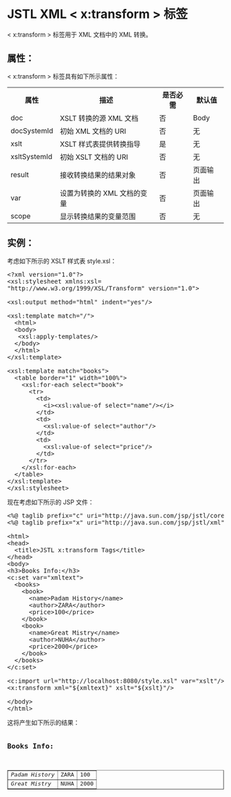 # JSTL XML < x:transform > 标签

< x:transform > 标签用于 XML 文档中的 XML 转换。

## 属性：

< x:transform > 标签具有如下所示属性：

<table class="table table-bordered">
<tr><th style="width:15%">属性</th><th>描述 </th><th>是否必需</th><th>默认值</th></tr>
<tr><td>doc</td><td>XSLT 转换的源 XML 文档</td><td>否</td><td>Body</td></tr>
<tr><td>docSystemId</td><td>初始 XML 文档的 URI</td><td>否</td><td>无</td></tr>
<tr><td>xslt</td><td>XSLT 样式表提供转换指导</td><td>是</td><td>无</td></tr>
<tr><td>xsltSystemId</td><td>初始 XSLT 文档的 URI</td><td>否</td><td>无</td></tr>
<tr><td>result</td><td>接收转换结果的结果对象</td><td>否</td><td>页面输出</td></tr>
<tr><td>var</td><td>设置为转换的 XML 文档的变量</td><td>否</td><td>页面输出</td></tr>
<tr><td>scope</td><td>显示转换结果的变量范围</td><td>否</td><td>无</td></tr>
</table>

## 实例：

考虑如下所示的 XSLT 样式表 style.xsl：

<pre class="prettyprint notranslate">
&lt;?xml version="1.0"?&gt;
&lt;xsl:stylesheet xmlns:xsl=
"http://www.w3.org/1999/XSL/Transform" version="1.0"&gt;

&lt;xsl:output method="html" indent="yes"/&gt;

&lt;xsl:template match="/"&gt;
  &lt;html&gt;
  &lt;body&gt;
   &lt;xsl:apply-templates/&gt;
  &lt;/body&gt;
  &lt;/html&gt;
&lt;/xsl:template&gt;

&lt;xsl:template match="books"&gt;
  &lt;table border="1" width="100%"&gt;
    &lt;xsl:for-each select="book"&gt;
      &lt;tr&gt;
        &lt;td&gt;
          &lt;i&gt;&lt;xsl:value-of select="name"/&gt;&lt;/i&gt;
        &lt;/td&gt;
        &lt;td&gt;
          &lt;xsl:value-of select="author"/&gt;
        &lt;/td&gt;
        &lt;td&gt;
          &lt;xsl:value-of select="price"/&gt;
        &lt;/td&gt;
      &lt;/tr&gt;
    &lt;/xsl:for-each&gt;
  &lt;/table&gt;
&lt;/xsl:template&gt;
&lt;/xsl:stylesheet&gt;
</pre>

现在考虑如下所示的 JSP 文件：

<pre class="prettyprint notranslate">
&lt;%@ taglib prefix="c" uri="http://java.sun.com/jsp/jstl/core" %&gt;
&lt;%@ taglib prefix="x" uri="http://java.sun.com/jsp/jstl/xml" %&gt;

&lt;html&gt;
&lt;head&gt;
  &lt;title&gt;JSTL x:transform Tags&lt;/title&gt;
&lt;/head&gt;
&lt;body&gt;
&lt;h3&gt;Books Info:&lt;/h3&gt;
&lt;c:set var="xmltext"&gt;
  &lt;books&gt;
    &lt;book&gt;
      &lt;name&gt;Padam History&lt;/name&gt;
      &lt;author&gt;ZARA&lt;/author&gt;
      &lt;price&gt;100&lt;/price&gt;
    &lt;/book&gt;
    &lt;book&gt;
      &lt;name&gt;Great Mistry&lt;/name&gt;
      &lt;author&gt;NUHA&lt;/author&gt;
      &lt;price&gt;2000&lt;/price&gt;
    &lt;/book&gt;
  &lt;/books&gt;
&lt;/c:set&gt;

&lt;c:import url="http://localhost:8080/style.xsl" var="xslt"/&gt;
&lt;x:transform xml="${xmltext}" xslt="${xslt}"/&gt;

&lt;/body&gt;
&lt;/html&gt;
</pre>

这将产生如下所示的结果：

<pre class="result notranslate">
<h3>Books Info:</h3>
<table width="100%" border="1">
<tr>
<td><i>Padam History</i></td><td>ZARA</td><td>100</td>
</tr>
<tr>
<td><i>Great Mistry</i></td><td>NUHA</td><td>2000</td>
</tr>
</table>
</pre>
